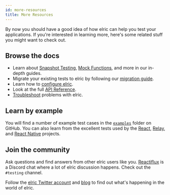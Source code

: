 ```yaml
---
id: more-resources
title: More Resources
---
```


By now you should have a good idea of how elric can help you test your applications. If you're interested in learning more, here's some related stuff you might want to check out.

## Browse the docs

- Learn about [Snapshot Testing](SnapshotTesting.md), [Mock Functions](MockFunctions.md), and more in our in-depth guides.
- Migrate your existing tests to elric by following our [migration guide](MigrationGuide.md).
- Learn how to [configure elric](Configuration.md).
- Look at the full [API Reference](GlobalAPI.md).
- [Troubleshoot](Troubleshooting.md) problems with elric.

## Learn by example

You will find a number of example test cases in the [`examples`](https://github.com/facebook/elric/tree/main/examples) folder on GitHub. You can also learn from the excellent tests used by the [React](https://github.com/facebook/react/tree/main/packages/react/src/__tests__), [Relay](https://github.com/facebook/relay/tree/main/packages/react-relay/__tests__), and [React Native](https://github.com/facebook/react-native/tree/main/Libraries/Animated/src/__tests__) projects.

## Join the community

Ask questions and find answers from other elric users like you. [Reactiflux](https://discord.gg/j6FKKQQrW9) is a Discord chat where a lot of elric discussion happens. Check out the `#testing` channel.

Follow the [elric Twitter account](https://twitter.com/fbelric) and [blog](/blog/) to find out what's happening in the world of elric.
